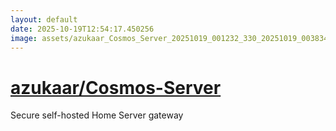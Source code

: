 ```yaml
---
layout: default
date: 2025-10-19T12:54:17.450256
image: assets/azukaar_Cosmos_Server_20251019_001232_330_20251019_003834--20251019T023835367--cropped.png
---
```


# [azukaar/Cosmos-Server](https://github.com/azukaar/Cosmos-Server/)

Secure self-hosted Home Server gateway
